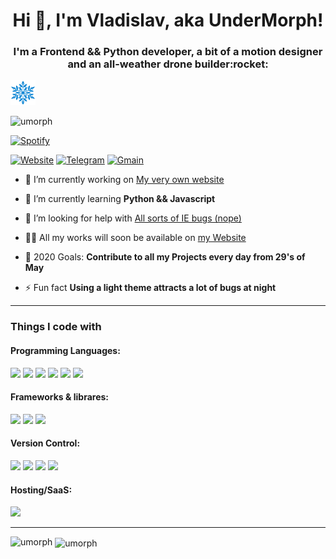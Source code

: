 <h1 align="center">Hi 👋, I'm Vladislav, aka UnderMorph!</h1>
<h3 align="center">I'm a Frontend && Python developer, a bit of a motion designer and an all-weather drone builder:rocket:</h3>

<a href='https://archiveprogram.github.com/'><img src='https://raw.githubusercontent.com/acervenky/animated-github-badges/master/assets/acbadge.gif' width='40' height='40'></a>
<p align="left"><img src="https://komarev.com/ghpvc/?username=umorph&style=flat-square" alt="umorph" /></p>

[![Spotify](https://novatorem.umorph.vercel.app/api/spotify)](https://open.spotify.com/user/61c363aegipnn3lsw9yml6jcn)

[![Website](https://img.shields.io/website?down_message=onload&label=My%20website&style=for-the-badge&up_message=ONLINE&url=https%3A%2F%2Fumorph.com)](https://umorph.github.io/fullstack-website/)
[![Telegram](https://img.shields.io/static/v1?label=telegram&message=Write%20Me&color=2CA5E0&logo=telegram&style=for-the-badge)](https://t.me/undermorph)
[![Gmain](https://img.shields.io/static/v1?label=gmail&message=Write%20Me&color=D14836&logo=gmail&style=for-the-badge)](mailto:umorphine@gmail.com)

- 🔭 I’m currently working on [My very own website](https://umorph.github.io/fullstack-website/)

- 🌱 I’m currently learning **Python && Javascript**

- 🤝 I’m looking for help with [All sorts of IE bugs (nope)](https://code.tutsplus.com/tutorials/9-most-common-ie-bugs-and-how-to-fix-them--net-7764)

- 👨‍💻 All my works will soon be available on [my Website](https://umorph.github.io/fullstack-website/)

- 🥅 2020 Goals: **Contribute to all my Projects every day from 29's of May**

- ⚡ Fun fact **Using a light theme attracts a lot of bugs at night**

<hr>

<h3>Things I code with</h3>

<h4>Programming Languages:</h4>
<p align="left">
  <img src="https://img.shields.io/badge/python%20-%2314354C.svg?&style=for-the-badge&logo=python&logoColor=white"/>
  <img src="https://img.shields.io/badge/node.js%20-%2343853D.svg?&style=for-the-badge&logo=node.js&logoColor=white"/>
  <img src="https://img.shields.io/badge/javascript%20-%23323330.svg?&style=for-the-badge&logo=javascript&logoColor=%23F7DF1E"/>
  <img src="https://img.shields.io/badge/html5%20-%23E34F26.svg?&style=for-the-badge&logo=html5&logoColor=white"/>
  <img src="https://img.shields.io/badge/css3%20-%231572B6.svg?&style=for-the-badge&logo=css3&logoColor=white"/>
  <img src="https://img.shields.io/badge/markdown-%23000000.svg?&style=for-the-badge&logo=markdown&logoColor=white"/>
</p>

<h4>Frameworks & librares:</h4>
<p align="left">
  <img src="https://img.shields.io/badge/bootstrap%20-%23563D7C.svg?&style=for-the-badge&logo=bootstrap&logoColor=white"/>
  <img src="https://img.shields.io/badge/SASS%20-hotpink.svg?&style=for-the-badge&logo=SASS&logoColor=white"/>
  <img src="https://img.shields.io/badge/jquery%20-%230769AD.svg?&style=for-the-badge&logo=jquery&logoColor=white"/>
</p>

<h4>Version Control:</h4>
<p align="left">
  <img src="https://img.shields.io/badge/git%20-%23F05033.svg?&style=for-the-badge&logo=git&logoColor=white"/>
  <img src="https://img.shields.io/badge/github%20-%23121011.svg?&style=for-the-badge&logo=github&logoColor=white"/>
  <img src="https://img.shields.io/badge/bitbucket%20-%230047B3.svg?&style=for-the-badge&logo=bitbucket&logoColor=white"/>
  <img src="https://img.shields.io/badge/gitkraken%20-%230047B3.svg?&style=for-the-badge&logo=gitkraken&logoColor=white&labelColor=179287&color=179287"/>
</p>

<h4>Hosting/SaaS:</h4>
<p align="left">
  <img src="https://img.shields.io/badge/vercel%20-%23000000.svg?&style=for-the-badge&logo=vercel&logoColor=white"/>
</p>

<hr>

<p><img align="left" src="https://github-readme-stats.vercel.app/api/top-langs/?username=umorph&count_private=true" alt="umorph" /></p>

<p>&nbsp;<img align="center" src="https://github-readme-stats.vercel.app/api?username=umorph&show_icons=true&count_private=true" alt="umorph" /></p>
